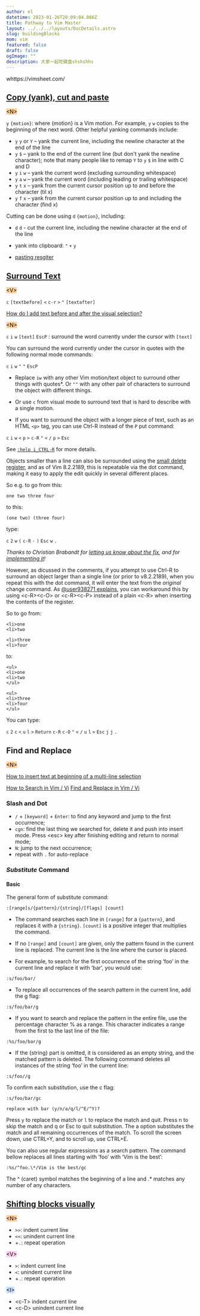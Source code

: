 ```yaml
---
author: el
datetime: 2023-01-26T20:09:04.866Z
title: Pathway to Vim Master
layout: ../../../layouts/DocDetails.astro
slug: buildingBlocks
mom: vim
featured: false
draft: false
ogImage: ""
description: 大家一起吃键盘shshshhs
---
```


whttps://vimsheet.com/

## [Copy (yank), cut and paste](https://vim.fandom.com/wiki/Copy,_cut_and_paste)

<mark style="background: #FFB86CA6;">&#60;N&#62;</mark>

`y` `{motion}`: where {motion} is a Vim motion. For example, `y` `w` copies to the beginning of the next word. Other helpful yanking commands include:

- `y` `y` or `Y` – yank the current line, including the newline character at the end of the line
- `y` `$` – yank to the end of the current line (but don't yank the newline character); note that many people like to remap `Y` to `y` `$` in line with C and D
- `y` `i` `w` – yank the current word (excluding surrounding whitespace)
- `y` `a` `w` – yank the current word (including leading or trailing whitespace)
- `y` `t` `x` – yank from the current cursor position up to and before the character (til x)
- `y` `f` `x` – yank from the current cursor position up to and including the character (find x)

Cutting can be done using `d` `{motion}`, including:

- `d` `d` - cut the current line, including the newline character at the end of the line
- yank into clipboard: `"` `+` `y`

- [pasting resgiter](https://vim.fandom.com/wiki/Pasting_registers)

## [Surround Text](https://vi.stackexchange.com/questions/21113/vimscript-surround-word-under-cursor-with-quotes)

<mark style="background: #FFB86CA6;">&#60;V&#62;</mark>

`c` `[textbefore]` `<` `c-r` `>` `"` `[textafter]`

[How do I add text before and after the visual selection?](https://vi.stackexchange.com/questions/15478/how-do-i-add-text-before-and-after-the-visual-selection)

<mark style="background: #FFB86CA6;">&#60;N&#62;</mark>

`c` `i` `w` `[text]` `EscP` : surround the word currently under the cursor with `[text]`

You can surround the word currently under the cursor in quotes with the following normal mode commands:

`c` `i` `w` `"` `"` `EscP`

- Replace `iw` with any other Vim motion/text object to surround other things with quotes\*. Or `""` with any other pair of characters to surround the object with different things.

- Or use `c` from visual mode to surround text that is hard to describe with a single motion.

- If you want to surround the object with a longer piece of text, such as an HTML `<p>` tag, you can use Ctrl-R instead of the `P` put command:

`c` `i` `w` `<` `p` `>` `c-R` `"` `<` `/` `p` `>` `Esc`

See [`:help i_CTRL-R`](https://vimhelp.org/insert.txt.html#i_CTRL-R) for more details.

Objects smaller than a line can also be surrounded using the [small delete register](https://vimhelp.org/change.txt.html#quote-), and as of Vim 8.2.2189, this is repeatable via the dot command, making it easy to apply the edit quickly in several different places.

So e.g. to go from this:

```
one two three four
```

to this:

```
(one two) (three four)
```

type:

`c` `2` `w` `(` `c-R` `-` `)` `Esc` `w` `.`

_Thanks to Christian Brabandt for [letting us know about the fix](https://vi.stackexchange.com/a/28528/343), and for [implementing it](https://github.com/vim/vim/releases/tag/v8.2.2189)!_

However, as dicussed in the comments, if you attempt to use Ctrl-R to surround an object larger than a single line (or prior to v8.2.2189), when you repeat this with the dot command, it will enter the text from the _original_ change command. As [@user938271 explains](https://vi.stackexchange.com/questions/21113/vimscript-surround-word-under-cursor-with-quotes/21119#comment37003_21119), you can workaround this by using \<c-R\>\<c-O\> or \<c-R\>\<c-P\> instead of a plain \<c-R\> when inserting the contents of the register.

So to go from:

```
<li>one
<li>two

<li>three
<li>four
```

to:

```
<ul>
<li>one
<li>two
</ul>

<ul>
<li>three
<li>four
</ul>
```

You can type:

`c` `2` `c` `<` `u` `l` `>` `Return` `c-R` `c-O` `"` `<` `/` `u` `l` `>` `Esc` `j` `j` `.`

## Find and Replace

<mark style="background: #FFB86CA6;">&#60;N&#62;</mark>

[How to insert text at beginning of a multi-line selection](https://stackoverflow.com/questions/253380/how-to-insert-text-at-beginning-of-a-multi-line-selection-in-vi-vim)

[How to Search in Vim / Vi](https://linuxize.com/post/vim-search/)
[Find and Replace in Vim / Vi](https://linuxize.com/post/vim-find-replace/#substituting-whole-word)

### Slash and Dot

- `/` + `[keyword]` + `Enter`: to find any keyword and jump to the first occurrence;
- `cgn`: find the last thing we searched for, delete it and push into insert mode. Press \<esc\> key after finishing editing and return to normal mode;
- `N`: jump to the next occurrence;
- repeat with `.` for auto-replace

### _Substitute_ Command

#### Basic

The general form of substitute command:

```vim
:[range]s/{pattern}/{string}/[flags] [count]
```

- The command searches each line in `[range]` for a `{pattern}`, and replaces it with a `{string}`. `[count]` is a positive integer that multiplies the command.

- If no `[range]` and `[count]` are given, only the pattern found in the current line is replaced. The current line is the line where the cursor is placed.

- For example, to search for the first occurrence of the string ‘foo’ in the current line and replace it with ‘bar’, you would use:

```vim
:s/foo/bar/
```

- To replace all occurrences of the search pattern in the current line, add the g flag:

```vim
:s/foo/bar/g
```

- If you want to search and replace the pattern in the entire file, use the percentage character % as a range. This character indicates a range from the first to the last line of the file:

```vim
:%s/foo/bar/g
```

- If the {string} part is omitted, it is considered as an empty string, and the matched pattern is deleted. The following command deletes all instances of the string ‘foo’ in the current line:

```vim
:s/foo//g
```

To confirm each substitution, use the c flag:

```vim
:s/foo/bar/gc
```

```Output
replace with bar (y/n/a/q/l/^E/^Y)?
```

Press `y` to replace the match or `l` to replace the match and quit. Press n to skip the match and q or Esc to quit substitution. The a option substitutes the match and all remaining occurrences of the match. To scroll the screen down, use CTRL+Y, and to scroll up, use CTRL+E.

You can also use regular expressions as a search pattern. The command bellow replaces all lines starting with ‘foo’ with ‘Vim is the best’:

```vim
:%s/^foo.\*/Vim is the best/gc

```

The ^ (caret) symbol matches the beginning of a line and .\* matches any number of any characters.

## [Shifting blocks visually](https://vim.fandom.com/wiki/Shifting_blocks_visually)

<mark style="background: #FFB86CA6;">&#60;N&#62;</mark>

- `>>`: indent current line
- `<<`: unindent current line
- +`.`: repeat operation

<mark style="background: #FFB8EBA6;">&#60;V&#62;</mark>

- `>`: indent current line
- `<`: unindent current line
- +`.`: repeat operation

<mark style="background: #ADCCFFA6;">&#60;I&#62;</mark>

- \<c-T\> indent current line
- \<c-D\> unindent current line
